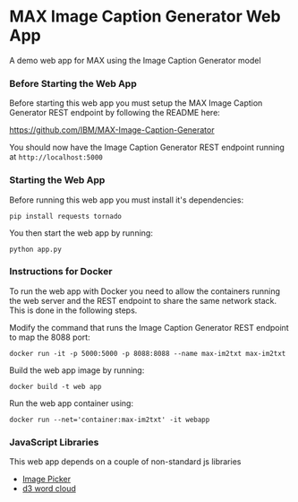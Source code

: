 # MAX Image Caption Generator Web App

A demo web app for MAX using the Image Caption Generator model

### Before Starting the Web App

Before starting this web app you must setup the MAX Image Caption Generator REST endpoint by following the README here:

https://github.com/IBM/MAX-Image-Caption-Generator

You should now have the Image Caption Generator REST endpoint running at `http://localhost:5000`

### Starting the Web App

Before running this web app you must install it's dependencies:

    pip install requests tornado

You then start the web app by running:

    python app.py

### Instructions for Docker

To run the web app with Docker you need to allow the containers running the web
server and the REST endpoint to share the same network stack. This is done in
the following steps.

Modify the command that runs the Image Caption Generator REST endpoint
to map the 8088 port:

    docker run -it -p 5000:5000 -p 8088:8088 --name max-im2txt max-im2txt


Build the web app image by running:

    docker build -t web app

Run the web app container using:

    docker run --net='container:max-im2txt' -it webapp


### JavaScript Libraries

This web app depends on a couple of non-standard js libraries

- [Image Picker](http://rvera.github.io/image-picker/)
- [d3 word cloud](https://github.com/jasondavies/d3-cloud)
